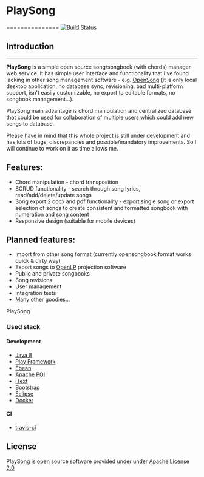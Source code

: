 # PlaySong
===============
[![Build Status](https://travis-ci.org/godchaser/PlaySong.svg)](https://travis-ci.org/godchaser/PlaySong)
## Introduction
------------

**PlaySong** is a simple open source song/songbook (with chords) manager web service.
It has simple user interface and functionality that I've found lacking
in other song management software - e.g. [OpenSong](http://www.opensong.org/) 
(it is only local desktop application, no database sync, revisioning, 
bad multi-platform support, isn't easily customizable, no export to editable formats, 
no songbook management...). 

PlaySong main advantage is chord manipulation and centralized database that could be 
used for collaboration of multiple users which could add new songs to database.

Please have in mind that this whole project is still under development and has lots 
of bugs, discrepancies and possible/mandatory improvements. So I will continue to work on 
it as time allows me.

## Features:
* Chord manipulation - chord transposition
* SCRUD functionality - search through song lyrics, read/add/delete/update songs
* Song export 2 docx and pdf functionality - export single song or export selection of songs
to create consistent and formatted songbook with numeration and song content
* Responsive design (suitable for mobile devices)

## Planned features:
* Import from other song format (currently opensongbook format works quick & dirty way)
* Export songs to [OpenLP](http://openlp.org/) projection software
* Public and private songbooks
* Song revisions
* User management
* Integration tests
* Many other goodies...

PlaySong 

### Used stack
#### Development
* [Java 8](https://www.java.com/)
* [Play Framework](https://www.playframework.com)
* [Ebean](http://www.avaje.org/)
* [Apache POI](https://poi.apache.org/)
* [iText](http://itextpdf.com/)
* [Bootstrap](http://getbootstrap.com/)
* [Eclipse](https://eclipse.org/)
* [Docker](https://www.docker.com/)

#### CI
* [travis-ci](https://travis-ci.org/)

License
-------

PlaySong is open source software provided under under [Apache License 2.0](http://apache.org/licenses/LICENSE-2.0)
